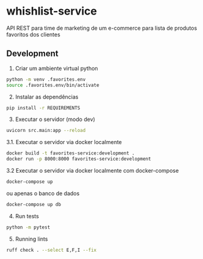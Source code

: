 # whishlist-service

API REST para time de marketing de um e-commerce para lista de produtos favoritos dos clientes

## Development

1. Criar um ambiente virtual python

```bash
python -m venv .favorites.env
source .favorites.env/bin/activate
```

2. Instalar as dependências

```bash
pip install -r REQUIREMENTS
```

3. Executar o servidor (modo dev)

```bash
uvicorn src.main:app --reload
```

3.1. Executar o servidor via docker localmente

```bash
docker build -t favorites-service:development .
docker run -p 8000:8000 favorites-service:development
```

3.2 Executar o servidor via docker localmente com docker-compose

```bash
docker-compose up
```

ou apenas o banco de dados

```bash
docker-compose up db
```

4. Run tests

```bash
python -m pytest
```

5. Running lints

```bash
ruff check . --select E,F,I --fix
```

